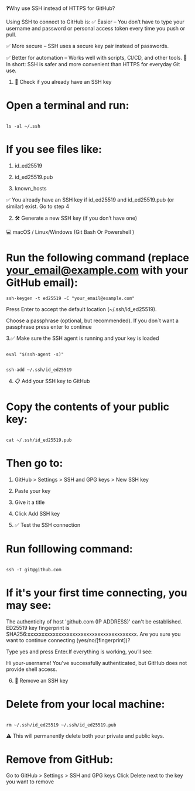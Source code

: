 ❓Why use SSH instead of HTTPS for GitHub?

Using SSH to connect to GitHub is:
✅ Easier – You don’t have to type your username and password or personal access token every time you push or pull.

✅ More secure – SSH uses a secure key pair instead of passwords.

✅ Better for automation – Works well with scripts, CI/CD, and other tools.
🔐 In short: SSH is safer and more convenient than HTTPS for everyday Git use.


1. 🔎 Check if you already have an SSH key

# Open a terminal and run:

```Shell 

ls -al ~/.ssh

```

# If you see files like:

1. id_ed25519

2. id_ed25519.pub

3. known_hosts

✅ You already have an SSH key if id_ed25519 and id_ed25519.pub (or similar) exist. Go to step 4 

2. 🛠️ Generate a new SSH key (if you don’t have one)

💻 macOS / Linux/Windows (Git Bash Or Powershell )

# Run the following command (replace your_email@example.com with your GitHub email):

``` Shell 
ssh-keygen -t ed25519 -C "your_email@example.com"

```

Press Enter to accept the default location (~/.ssh/id_ed25519).

Choose a passphrase (optional, but recommended).
If you don´t want a passphrase press enter to continue 


3.✅  Make sure the SSH agent is running and your key is loaded


``` Shell

eval "$(ssh-agent -s)"

```

```Shell

ssh-add ~/.ssh/id_ed25519

```

4. 📋 Add your SSH key to GitHub

# Copy the contents of your public key:

```Shell 

cat ~/.ssh/id_ed25519.pub

```

# Then go to:

1. GitHub > Settings > SSH and GPG keys > New SSH key

2. Paste your key

3. Give it a title

4. Click Add SSH key


5. ✅ Test the SSH connection

# Run folllowing command: 

```Shell

ssh -T git@github.com

```

# If it's your first time connecting, you may see:

The authenticity of host 'github.com (IP ADDRESS)' can't be established.
ED25519 key fingerprint is SHA256:xxxxxxxxxxxxxxxxxxxxxxxxxxxxxxxxxxxxxxx.
Are you sure you want to continue connecting (yes/no/[fingerprint])?

Type yes and press Enter.If everything is working, you’ll see:

Hi your-username! You've successfully authenticated, but GitHub does not provide shell access.

6. 🧼 Remove an SSH key

# Delete from your local machine:

```Shell 

rm ~/.ssh/id_ed25519 ~/.ssh/id_ed25519.pub

```

⚠️ This will permanently delete both your private and public keys.

# Remove from GitHub:

Go to GitHub > Settings > SSH and GPG keys
Click Delete next to the key you want to remove


